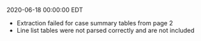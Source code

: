 2020-06-18 00:00:00 EDT


- Extraction failed for case summary tables from page 2
- Line list tables were not parsed correctly and are not included
